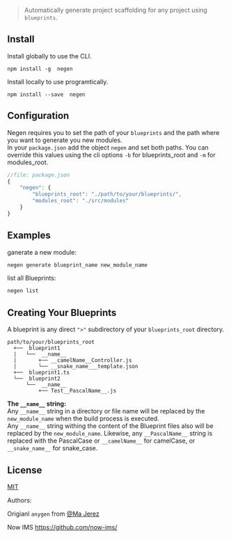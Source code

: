 
> Automatically generate project scaffolding for any project using `blueprints`.

## Install

Install globally  to use the CLI.

```
npm install -g  negen
```

Install locally  to use programtically.

```
npm install --save  negen
```

## Configuration

Negen requires you to set the path of your `blueprints` and the path where you want to generate you new modules.  
In your `package.json` add the object `negen` and set both paths. You can override this values using the cli options `-b` for blueprints_root and `-m` for modules_root.

```js
//file: package.json
{
	"negen": {
		"blueprints_root": "./path/to/your/blueprints/",
		"modules_root": "./src/modules"
	}
}

```

## Examples

ganerate a new module:
```bash
negen generate blueprint_name new_module_name
```

list all Blueprints:
```bash
negen list
```


## Creating Your Blueprints

A blueprint is any direct `">"` subdirectory of your `blueprints_root` directory.

	path/to/your/blueprints_root
	  +──  blueprint1
	  |   └──  __name__
	  |       +── __camelName__Controller.js
	  |       └── __snake_name___template.json
	  +──  blueprint1.ts
	  └──  blueprint2
	      └──  __name__
	          +── Test__PascalName__.js



**The `__name__` string:**  
Any `__name__` string in a directory or file name will be replaced by the `new_module_name` when the build process is executed.  
Any `__name__` string withing the content of the Blueprint files also will be replaced by the `new_module_name`.
Likewise, any `__PascalName__` string is replaced with the PascalCase or `__camelName__` for camelCase, or `__snake_name__` for snake_case.


## License

[MIT](http://en.wikipedia.org/wiki/MIT_License) 

Authors:

Origianl `anygen` from [@Ma Jerez](https://github.com/M-jerez/any-generator)


Now IMS
https://github.com/now-ims/